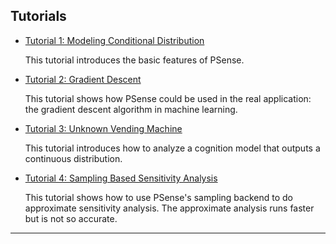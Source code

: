 
## Tutorials

* [Tutorial 1: Modeling Conditional Distribution](tutorial_discrete_conditioning.html)

    This tutorial introduces the basic features of PSense.

* [Tutorial 2: Gradient Descent](tutorial_continuous.html)

    This tutorial shows how PSense could be used in the real application: the gradient descent algorithm in machine learning.

* [Tutorial 3: Unknown Vending Machine](tutorial_gradient_descent.html)

    This tutorial introduces how to analyze a cognition model that outputs a continuous distribution.

* [Tutorial 4: Sampling Based Sensitivity Analysis](tutorial_sampling.html)

    This tutorial shows how to use PSense's sampling backend to do approximate sensitivity analysis. The approximate analysis runs faster but is not so accurate.

***
